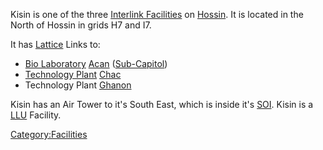 Kisin is one of the three [Interlink
Facilities](Interlink.md) on
[Hossin](Hossin.md). It is located in the North of Hossin in
grids H7 and I7.

It has [Lattice](Lattice.md) Links to:

- [Bio Laboratory](Bio_Laboratory.md) [Acan](Acan.md)
  ([Sub-Capitol](Sub-Capitol.md))
- [Technology Plant](Technology_Plant.md)
  [Chac](Chac.md)
- Technology Plant [Ghanon](Ghanon.md)

Kisin has an Air Tower to it's South East, which is inside it's
[SOI](Sphere_of_Influence.md). Kisin is a [LLU](Lattice_Logic_Unit.md) Facility.

[Category:Facilities](Category:Facilities.md)
